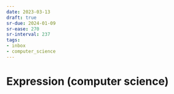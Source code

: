 ```yaml
---
date: 2023-03-13
draft: true
sr-due: 2024-01-09
sr-ease: 270
sr-interval: 237
tags:
- inbox
- computer_science
---
```


# Expression (computer science)